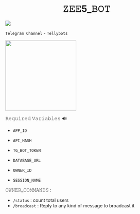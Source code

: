 <h1 align="center">
  <b> 𝚉𝙴𝙴5_𝙱𝙾𝚃 </b>
</h1>


<p align="left"><a href="https://github.com/Tellybots/Zee5-Dl-Bot"><img src="https://github-readme-stats.vercel.app/api/pin?username=Tellybots&show_icons=true&theme=dracula&hide_border=true&repo=Zee5-dl-Bot"></a></p>
  

`Telegram Channel` - `Tellybots`
<p><a href="https://t.me/Tellybots"> <img src="https://img.shields.io/badge/Telegram-Join%20Channel-gold?style=for-the-badge&logo=telegram" width="220""/></a></p>

  
𝚁𝚎𝚚𝚞𝚒𝚛𝚎𝚍 𝚅𝚊𝚛𝚒𝚊𝚋𝚕𝚎𝚜 🔊

* `APP_ID`

* `API_HASH`

* `TG_BOT_TOKEN`

* `DATABASE_URL`

* `OWNER_ID`

* `SESSION_NAME`
               
𝙾𝚆𝙽𝙴𝚁_𝙲𝙾𝙼𝙼𝙰𝙽𝙳𝚂 :
  
  - `/status` : count total users
  - `/broadcast` : Reply to any kind of message to broadcast it



